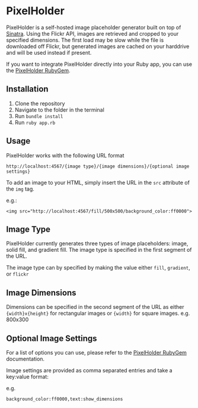 PixelHolder
==========

PixelHolder is a self-hosted image placeholder generator built on top of [Sinatra](https://github.com/sinatra/sinatra). Using the Flickr API, images are retrieved and cropped to your specified dimensions. The first load may be slow while the file is downloaded off Flickr, but generated images are cached on your harddrive and will be used instead if present.

If you want to integrate PixelHolder directly into your Ruby app, you can use the [PixelHolder RubyGem](https://rubygems.org/gems/pixelholder).

Installation
------------
1. Clone the repository
2. Navigate to the folder in the terminal
3. Run `bundle install`
4. Run `ruby app.rb`

Usage
-----
PixelHolder works with the following URL format

```
http://localhost:4567/{image type}/{image dimensions}/{optional image settings}
```

To add an image to your HTML, simply insert the URL in the `src` attribute of the `img` tag.

e.g.:
```
<img src="http://localhost:4567/fill/500x500/background_color:ff0000">
```

Image Type
----------
PixelHolder currently generates three types of image placeholders: image, solid fill, and gradient fill. The image type is specified in the first segment of the URL.

The image type can by specified by making the value either `fill`, `gradient`, or `flickr`

Image Dimensions
----------------
Dimensions can be specified in the second segment of the URL as either `{width}x{height}` for rectangular images or `{width}` for square images. e.g. 800x300

Optional Image Settings
-----------------------
For a list of options you can use, please refer to the [PixelHolder RubyGem](https://rubygems.org/gems/pixelholder) documentation.

Image settings are provided as comma separated entries and take a key:value format:

e.g.

```
background_color:ff0000,text:show_dimensions
```
